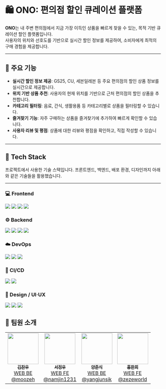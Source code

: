 # 🛍️ ONO: 편의점 할인 큐레이션 플랫폼

**ONO**는 내 주변 편의점에서 지금 가장 이득인 상품을 빠르게 찾을 수 있는, 목적 기반 큐레이션 할인 플랫폼입니다.  
사용자의 위치와 선호도를 기반으로 실시간 할인 정보를 제공하여, 소비자에게 최적의 구매 경험을 제공합니다.

---

## 🔑 주요 기능

- **실시간 할인 정보 제공**: GS25, CU, 세븐일레븐 등 주요 편의점의 할인 상품 정보를 실시간으로 제공합니다.
- **위치 기반 상품 추천**: 사용자의 현재 위치를 기반으로 근처 편의점의 할인 상품을 추천합니다.
- **카테고리 필터링**: 음료, 간식, 생활용품 등 카테고리별로 상품을 필터링할 수 있습니다.
- **즐겨찾기 기능**: 자주 구매하는 상품을 즐겨찾기에 추가하여 빠르게 확인할 수 있습니다.
- **사용자 리뷰 및 평점**: 상품에 대한 리뷰와 평점을 확인하고, 직접 작성할 수 있습니다.

---

## 🧰 Tech Stack

프로젝트에서 사용한 기술 스택입니다. 프론트엔드, 백엔드, 배포 환경, 디자인까지 아래와 같은 기술들을 활용했습니다.

---

### 💻 Frontend
<p>
  <img src="https://img.shields.io/badge/React-61DAFB?logo=react&logoColor=black&style=for-the-badge"/>
  <img src="https://img.shields.io/badge/TypeScript-3178C6?logo=typescript&logoColor=white&style=for-the-badge"/>
  <img src="https://img.shields.io/badge/Vite-646CFF?logo=vite&logoColor=white&style=for-the-badge"/>
  <img src="https://img.shields.io/badge/Tailwind_CSS-06B6D4?logo=tailwindcss&logoColor=white&style=for-the-badge"/>
</p>

### ⚙️ Backend
<p>
  <img src="https://img.shields.io/badge/Java-007396?logo=java&logoColor=white&style=for-the-badge"/>
  <img src="https://img.shields.io/badge/Spring_Boot-6DB33F?logo=springboot&logoColor=white&style=for-the-badge"/>
  <img src="https://img.shields.io/badge/JPA-59666C?style=for-the-badge"/>
  <img src="https://img.shields.io/badge/MySQL-4479A1?logo=mysql&logoColor=white&style=for-the-badge"/>
</p>

### ☁️ DevOps
<p>
  <img src="https://img.shields.io/badge/Docker-2496ED?logo=docker&logoColor=white&style=for-the-badge"/>
  <img src="https://img.shields.io/badge/GitHub_Actions-2088FF?logo=githubactions&logoColor=white&style=for-the-badge"/>
  <img src="https://img.shields.io/badge/AWS_EC2-FF9900?logo=amazonaws&logoColor=white&style=for-the-badge"/>
</p>

### 🚀 CI/CD
<p>
  <img src="https://img.shields.io/badge/GitHub_Actions-2088FF?logo=githubactions&logoColor=white&style=for-the-badge"/>
  <img src="https://img.shields.io/badge/Docker_Hub-2496ED?logo=docker&logoColor=white&style=for-the-badge"/>
</p>

### 🎨 Design / UI·UX
<p>
  <img src="https://img.shields.io/badge/Figma-F24E1E?logo=figma&logoColor=white&style=for-the-badge"/>
  <img src="https://img.shields.io/badge/Photoshop-31A8FF?logo=adobephotoshop&logoColor=white&style=for-the-badge"/>
  <img src="https://img.shields.io/badge/Illustrator-FF9A00?logo=adobeillustrator&logoColor=white&style=for-the-badge"/>
</p>


## 👥 팀원 소개

<table>
  <tr>
    <td align="center">
      <a href="https://github.com/moozeh">
        <img src="https://github.com/moozeh.png?size=120" width="100"/><br/>
        <sub><b>김찬우</b></sub><br/>
        WEB BE<br/>
        <a href="https://github.com/moozeh">@moozeh</a>
      </a>
    </td>
    <td align="center">
      <a href="https://github.com/namjin1231">
        <img src="https://github.com/namjin1231.png?size=120" width="100"/><br/>
        <sub><b>서정우</b></sub><br/>
        WEB FE<br/>
        <a href="https://github.com/namjin1231">@namjin1231</a>
      </a>
    </td>
    <td align="center">
      <a href="https://github.com/yangjunsik">
        <img src="https://github.com/yangjunsik.png?size=120" width="100"/><br/>
        <sub><b>양준식</b></sub><br/>
        WEB BE<br/>
        <a href="https://github.com/yangjunsik">@yangjunsik</a>
      </a>
    </td>
    <td align="center">
      <a href="https://github.com/zezeworld">
        <img src="https://github.com/zezeworld.png?size=120" width="100"/><br/>
        <sub><b>홍한희</b></sub><br/>
        WEB FE<br/>
        <a href="https://github.com/zezeworld">@zezeworld</a>
      </a>
    </td>
  </tr>
</table>
